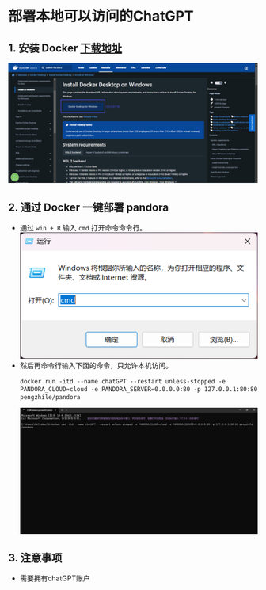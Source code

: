 # 部署本地可以访问的ChatGPT
## 1. 安装 Docker [下载地址](https://docs.docker.com/desktop/install/windows-install/)
![网站显示内容](images/docker.png)
## 2. 通过 Docker 一键部署 pandora
+ 通过 `win + R` 输入 `cmd` 打开命令命令行。 <br>
![WIN+R 效果](images/win+r.png)
+ 然后再命令行输入下面的命令，只允许本机访问。 <br>
    ```
    docker run -itd --name chatGPT --restart unless-stopped -e PANDORA_CLOUD=cloud -e PANDORA_SERVER=0.0.0.0:80 -p 127.0.0.1:80:80 pengzhile/pandora
    ```
    ![部署操作页面](images/deploy-cmd.png)

## 3. 注意事项
+ 需要拥有chatGPT账户